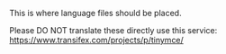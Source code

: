 ﻿This is where language files should be placed.

Please DO NOT translate these directly use this service: https://www.transifex.com/projects/p/tinymce/
